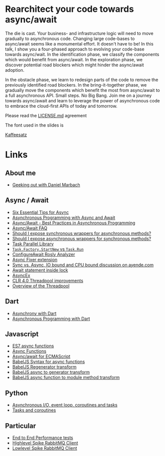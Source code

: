 # Rearchitect your code towards async/await

The die is cast. Your business- and infrastructure logic will need to move gradually to asynchronous code. Changing large code-bases to async/await seems like a monumental effort. It doesn't have to be! In this talk, I show you a four-phased approach to evolving your code-base towards async/wait. In the identification phase, we classify the components which would benefit from async/await. In the exploration phase, we discover potential road blockers which might hinder the async/await adoption.

In the obstacle phase, we learn to redesign parts of the code to remove the previously identified road blockers. In the bring-it-together phase, we gradually move the components which benefit the most from async/await to a full asynchronous API. Small steps. No Big Bang. Join me on a journey towards async/await and learn to leverage the power of asynchronous code to embrace the cloud-first APIs of today and tomorrow.

Please read the [LICENSE.md](License) agreement

The font used in the slides is

[Kaffeesatz](https://www.yanone.de/fonts/kaffeesatz/)

# Links
## About me
* [Geeking out with Daniel Marbach]( http://developeronfire.com/episode-077-daniel-marbach-geeking-out)

## Async / Await
* [Six Essential Tips for Async](http://channel9.msdn.com/Series/Three-Essential-Tips-for-Async)
* [Asynchronous Programming with Async and Await](https://msdn.microsoft.com/en-us/library/hh191443.aspx)
* [Async/Await - Best Practices in Asynchronous Programming](https://msdn.microsoft.com/en-us/magazine/jj991977.aspx)
* [Async/Await FAQ](http://blogs.msdn.com/b/pfxteam/archive/2012/04/12/async-await-faq.aspx)
* [Should I expose synchronous wrappers for asynchronous methods?](http://blogs.msdn.com/b/pfxteam/archive/2012/04/13/10293638.aspx)
* [Should I expose asynchronous wrappers for synchronous methods?](http://blogs.msdn.com/b/pfxteam/archive/2012/03/24/10287244.aspx)
* [Task Parallel Library](https://msdn.microsoft.com/en-us/library/dd460717.aspx)
* [`Task.Factory.StartNew` vs `Task.Run`](http://blogs.msdn.com/b/pfxteam/archive/2011/10/24/10229468.aspx)
* [ConfigureAwait Rosly Analyzer](https://github.com/Particular/Particular.CodeRules/tree/master/src/Particular.CodeRules/ConfigureAwait)
* [Async Fixer extension](https://visualstudiogallery.msdn.microsoft.com/03448836-db42-46b3-a5c7-5fc5d36a8308)
* [Sync vs. Async, IO bound and CPU bound discussion on ayende.com](https://ayende.com/blog/173473/fun-async-tricks-for-getting-better-performance)
* [Await statement inside lock](http://stackoverflow.com/questions/7612602/why-cant-i-use-the-await-operator-within-the-body-of-a-lock-statement)
* [AsyncEx](TODO)
* [CLR 4.0 Threadpool improvements](https://blogs.msdn.microsoft.com/ericeil/2009/04/23/clr-4-0-threadpool-improvements-part-1/)
* [Overview of the Threadpool](https://msdn.microsoft.com/en-us/magazine/ff960958.aspx)

## Dart
* [Asynchrony with Dart](https://www.dartlang.org/docs/dart-up-and-running/ch02.html#asynchrony)
* [Asynchronous Programming with Dart](https://www.dartlang.org/docs/dart-up-and-running/ch03.html#dartasync---asynchronous-programming)

## Javascript
* [ES7 async functions](https://jakearchibald.com/2014/es7-async-functions/)
* [Async Functions](https://tc39.github.io/ecmascript-asyncawait/)
* [Async/await for ECMAScript](https://github.com/tc39/ecmascript-asyncawait)
* [BabelJS Syntax for async functions](https://babeljs.io/docs/plugins/syntax-async-functions/)
* [BabelJS Regenerator transform](http://babeljs.io/docs/plugins/transform-regenerator/)
* [BabelJS async to generator transform](http://babeljs.io/docs/plugins/transform-async-to-generator/)
* [BabelJS async function to module method transform](http://babeljs.io/docs/plugins/transform-async-to-module-method/)

## Python
* [Asynchronous I/O, event loop, coroutines and tasks](https://docs.python.org/3/library/asyncio.html)
* [Tasks and coroutines](https://docs.python.org/3/library/asyncio-task.html)

## Particular
* [End to End Performance tests](https://github.com/Particular/EndToEnd/tree/master/src/PerformanceTests)
* [Highlevel Spike RabbitMQ Client](https://github.com/rabbitmq/rabbitmq-dotnet-client/pull/151)
* [Lowlevel Spike RabbitMQ Client](https://github.com/rabbitmq/rabbitmq-dotnet-client/pull/149)
